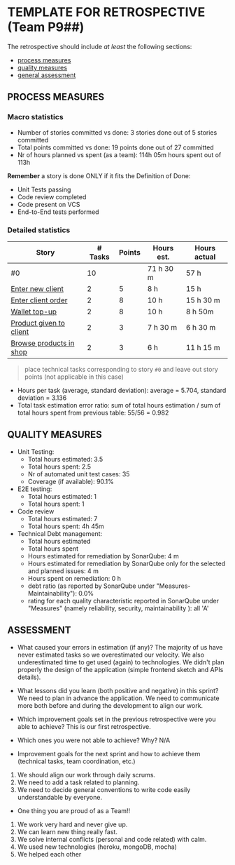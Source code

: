 TEMPLATE FOR RETROSPECTIVE (Team P9##)
=====================================

The retrospective should include _at least_ the following
sections:

- [process measures](#process-measures)
- [quality measures](#quality-measures)
- [general assessment](#assessment)

## PROCESS MEASURES 

### Macro statistics

- Number of stories committed vs done: 3 stories done out of 5 stories committed 
- Total points committed vs done: 19 points done out of 27 committed
- Nr of hours planned vs spent (as a team): 114h 05m hours spent out of 113h

**Remember**  a story is done ONLY if it fits the Definition of Done:
 
- Unit Tests passing
- Code review completed
- Code present on VCS
- End-to-End tests performed

### Detailed statistics

| Story  | # Tasks | Points | Hours est. | Hours actual |
|--------|---------|--------|------------|--------------|
| #0 | 10 | |71 h 30 m | 57 h|
|   [Enter new client](https://polito-se2-21-09.myjetbrains.com/youtrack/issue/S202109SPG-2)    | 2       |    5 |      8 h    |        15 h    |
| [Enter client order](https://polito-se2-21-09.myjetbrains.com/youtrack/issue/S202109SPG-1)     |       2  |      8 |       10 h     |       15 h 30 m      |
| [Wallet top-up](https://polito-se2-21-09.myjetbrains.com/youtrack/issue/S202109SPG-5)   |  2       |  8     |      10 h     |    8 h 50m       |
|  [Product given to client](https://polito-se2-21-09.myjetbrains.com/youtrack/issue/S202109SPG-4)    | 2         |  3    |    7 h 30 m         | 6 h 30 m         | 
|   [Browse products in shop](https://polito-se2-21-09.myjetbrains.com/youtrack/issue/S202109SPG-3) |  2 |3 | 6 h | 11 h 15 m
   

> place technical tasks corresponding to story `#0` and leave out story points (not applicable in this case)

- Hours per task (average, standard deviation): average =  5.704, standard deviation = 3.136
- Total task estimation error ratio: sum of total hours estimation / sum of total hours spent from previous table: 55/56 = 0.982

  
## QUALITY MEASURES 

- Unit Testing:
  - Total hours estimated: 3.5
  - Total hours spent: 2.5
  - Nr of automated unit test cases: 35
  - Coverage (if available): 90.1%
- E2E testing:
  - Total hours estimated: 1
  - Total hours spent: 1
- Code review 
  - Total hours estimated: 7 
  - Total hours spent: 4h 45m
- Technical Debt management:
  - Total hours estimated 
  - Total hours spent
  - Hours estimated for remediation by SonarQube: 4 m
  - Hours estimated for remediation by SonarQube only for the selected and planned issues: 4 m 
  - Hours spent on remediation: 0 h
  - debt ratio (as reported by SonarQube under "Measures-Maintainability"): 0.0%
  - rating for each quality characteristic reported in SonarQube under "Measures" (namely reliability, security, maintainability ): all 'A'
  


## ASSESSMENT

- What caused your errors in estimation (if any)? The majority of us have never estimated tasks so we overestimated our velocity. We also underestimated time to get used (again) to technologies. We didn't plan properly the design of the application (simple frontend sketch and APIs details). 

- What lessons did you learn (both positive and negative) in this sprint? We need to plan in advance the application. We need to communicate more both before and during the development to align our work.

- Which improvement goals set in the previous retrospective were you able to achieve? This is our first retrospective.
  
- Which ones you were not able to achieve? Why? N/A

- Improvement goals for the next sprint and how to achieve them (technical tasks, team coordination, etc.)

1) We should align our work through daily scrums.
2) We need to add a task related to planning.
3) We need to decide general conventions to write code easily understandable by everyone.

- One thing you are proud of as a Team!!
1) We work very hard and never give up. 
2) We can learn new thing really fast.
3) We solve internal conflicts (personal and code related) with calm. 
4) We used new technologies (heroku, mongoDB, mocha)
5) We helped each other
